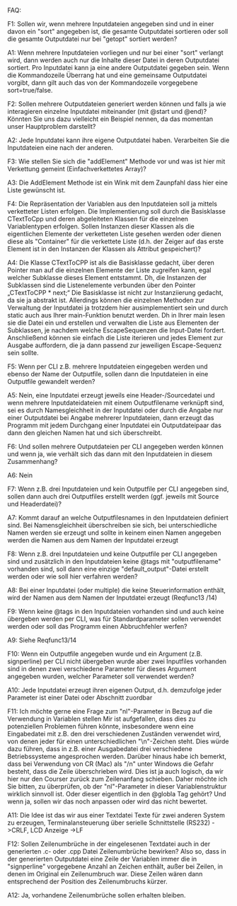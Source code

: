 FAQ:

F1: Sollen wir, wenn mehrere Inputdateien angegeben sind und in einer davon ein "sort" angegeben ist, die gesamte Outputdatei sortieren oder soll die gesamte Outputdatei nur bei "getopt" sortiert werden?

A1: Wenn mehrere Inputdateien vorliegen und nur bei einer "sort" verlangt wird, dann werden auch nur die Inhalte dieser Datei in deren Outputdatei sortiert. Pro Inputdatei kann ja eine andere Outputdatei gegeben sein. Wenn die Kommandozeile Überrang hat und eine gemeinsame Outputdatei vorgibt, dann gilt auch das von der Kommandozeile vorgegebene sort=true/false.

F2: Sollen mehrere Outputdateien generiert werden können und falls ja wie interagieren einzelne Inputdatei miteinander (mit @start und @end)? Könnten Sie uns dazu vielleicht ein Beispiel nennen, da das momentan unser Hauptproblem darstellt?

A2: Jede Inputdatei kann ihre eigene Outputdatei haben. Verarbeiten Sie die Inputdateien eine nach der anderen.

F3: Wie stellen Sie sich die "addElement" Methode vor und was ist hier mit Verkettung gemeint (Einfachverkettetes Array)?

A3: Die AddElement Methode ist ein Wink mit dem Zaunpfahl dass hier eine Liste gewünscht ist.

F4: Die Repräsentation der Variablen aus den Inputdateien soll ja mittels verketteter Listen erfolgen. Die Implementierung soll durch die Basisklasse CTextToCpp und deren abgeleiteten Klassen für die einzelnen Variablentypen erfolgen. Sollen Instanzen dieser Klassen als die eigentlichen Elemente der verketteten Liste gesehen werden oder dienen diese als "Container" für die verkettete Liste (d.h. der Zeiger auf das erste Element ist in den Instanzen der Klassen als Attribut gespeichert)?

A4: Die Klasse CTextToCPP ist als die Basisklasse gedacht, über deren Pointer man auf die einzelnen Elemente der Liste zugreifen kann, egal welcher Subklasse dieses Element entstammt. Dh, die Instanzen der Subklassen sind die Listenelemente verbunden über den Pointer „CTextToCPP \* next;“ Die Basisklasse ist nicht zur Instanziierung gedacht, da sie ja abstrakt ist. Allerdings können die einzelnen Methoden zur Verwaltung der Inputdatei ja trotzdem hier ausimplementiert sein und durch static auch aus Ihrer main-Funktion benutzt werden. Dh in Ihrer main lesen sie die Datei ein und erstellen und verwalten die Liste aus Elementen der Subklassen, je nachdem welche EscapeSequenzen die Input-Datei fordert. Anschließend können sie einfach die Liste iterieren und jedes Element zur Ausgabe auffordern, die ja dann passend zur jeweiligen Escape-Sequenz sein sollte.

F5: Wenn per CLI z.B. mehrere Inputdateien eingegeben werden und ebenso der Name der Outputfile, sollen dann die Inputdateien in eine Outputfile gewandelt werden?

A5: Nein, eine Inputdatei erzeugt jeweils eine Header-/Sourcedatei und wenn mehrere Inputdateidateien mit einem Outputfilename verknüpft sind, sei es durch Namesgleichheit in der Inputdatei oder durch die Angabe nur einer Outputdatei bei Angabe mehrerer Inputdateien, dann erzeugt das Programm mit jedem Durchgang einer Inputdatei ein Outputdateipaar das dann den gleichen Namen hat und sich überschreibt.

F6: Und sollen mehrere Outputdateien per CLI angegeben werden können und wenn ja, wie verhält sich das dann mit den Inputdateien in diesem Zusammenhang?

A6: Nein

F7: Wenn z.B. drei Inputdateien und kein Outputfile per CLI angegeben sind, sollen dann auch drei Outputfiles erstellt werden (ggf. jeweils mit Source und Headerdatei)?

A7: Kommt darauf an welche Outputfilesnames in den Inputdateien definiert sind. Bei Namensgleichheit überschreiben sie sich, bei unterschiedliche Namen werden sie erzeugt und sollte in keinem einen Namen angegeben werden die Namen aus dem Namen der Inputdatei erzeugt

F8: Wenn z.B. drei Inputdateien und keine Outputfile per CLI angegeben sind und zusätzlich in den Inputdateien keine @tags mit "outputfilename" vorhanden sind, soll dann eine einzige "default_output"-Datei erstellt werden oder wie soll hier verfahren werden?

A8: Bei einer Inputdatei (oder multiple) die keine Steuerinformation enthält, wird der Namen aus dem Namen der Inputdatei erzeugt (Reqfunc13 /14)

F9: Wenn keine @tags in den Inputdateien vorhanden sind und auch keine übergeben werden per CLI, was für Standardparameter sollen verwendet werden oder soll das Programm einen Abbruchfehler werfen?

A9: Siehe Reqfunc13/14

F10: Wenn ein Outputfile angegeben wurde und ein Argument (z.B. signperline) per CLI nicht übergeben wurde aber zwei Inputfiles vorhanden sind in denen zwei verschiedene Parameter für dieses Argument angegeben wurden, welcher Parameter soll verwendet werden?

A10: Jede Inputdatei erzeugt ihren eigenen Output, d.h. demzufolge jeder Parameter ist einer Datei oder Abschnitt zuordbar

F11: Ich möchte gerne eine Frage zum "nl"-Parameter in Bezug auf die Verwendung in Variablen stellen Mir ist aufgefallen, dass dies zu potenziellen Problemen führen könnte, insbesondere wenn eine Eingabedatei mit z.B. den drei verschiedenen Zuständen verwendet wird, von denen jeder für einen unterschiedlichen "\n"-Zeichen steht. Dies würde dazu führen, dass in z.B. einer Ausgabedatei drei verschiedene Betriebssysteme angesprochen werden. Darüber hinaus habe ich bemerkt, dass bei Verwendung von CR (Mac) als "/n" unter Windows die Gefahr besteht, dass die Zeile überschrieben wird. Dies ist ja auch logisch, da wir hier nur den Courser zurück zum Zeilenanfang schieben. Daher möchte ich Sie bitten, zu überprüfen, ob der "nl"-Parameter in dieser Variablenstruktur wirklich sinnvoll ist. Oder dieser eigentlich in den @globla Tag gehört? Und wenn ja, sollen wir das noch anpassen oder wird das nicht bewertet.

A11: Die Idee ist das wir aus einer Textdatei Texte für zwei anderen System zu erzeugen, Terminalansteuerung über serielle Schnittstelle (RS232) ->CRLF, LCD Anzeige ->LF

F12: Sollen Zeilenumbrüche in der eingelesenen Textdatei auch in der generierten .c- oder .cpp Datei Zeilenumbrüche bewirken? Also so, dass in der generierten Outputdatei eine Zeile der Variablen immer die in "signperline" vorgegebene Anzahl an Zeichen enthält, außer bei Zeilen, in denen im Original ein Zeilenumbruch war. Diese Zeilen wären dann entsprechend der Position des Zeilenumbruchs kürzer.

A12: Ja, vorhandene Zeilenumbrüche sollen erhalten bleiben.
